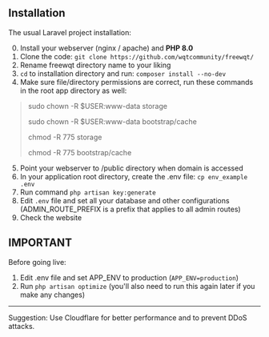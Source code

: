 ## Installation

The usual Laravel project installation:

0. Install your webserver (nginx / apache) and **PHP 8.0**
1. Clone the code: `git clone https://github.com/wqtcommunity/freewqt/`
2. Rename freewqt directory name to your liking
3. `cd` to installation directory and run: `composer install --no-dev`
4. Make sure file/directory permissions are correct, run these commands in the root app directory as well:
> sudo chown -R $USER:www-data storage
> 
> sudo chown -R $USER:www-data bootstrap/cache
> 
> chmod -R 775 storage
> 
> chmod -R 775 bootstrap/cache
5. Point your webserver to /public directory when domain is accessed
6. In your application root directory, create the .env file: `cp env_example .env`
7. Run command `php artisan key:generate`
8. Edit `.env` file and set all your database and other configurations (ADMIN_ROUTE_PREFIX is a prefix that applies to all admin routes)
9. Check the website

## IMPORTANT

Before going live:

1. Edit .env file and set APP_ENV to production (`APP_ENV=production`)
2. Run `php artisan optimize` (you'll also need to run this again later if you make any changes)


----

Suggestion:
Use Cloudflare for better performance and to prevent DDoS attacks.